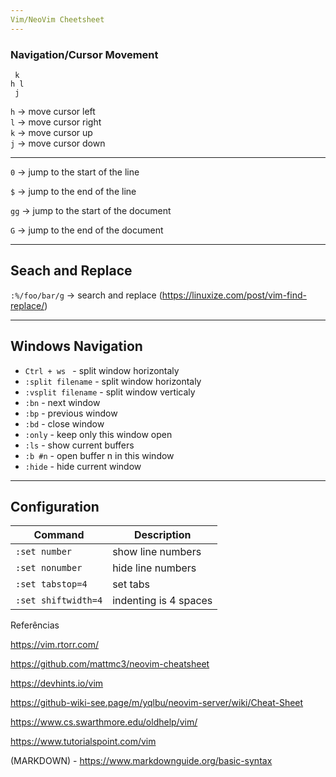 ```yaml
---
Vim/NeoVim Cheetsheet
---
```


### Navigation/Cursor Movement


```
 k
h l
 j
```

`h` -> move cursor left  
`l` -> move cursor right  
`k` -> move cursor up  
`j` -> move cursor down  
***
`0` -> jump to the start of the line

`$` -> jump to the end of the line

`gg` -> jump to the start of the document

`G` -> jump to the end of the document

---
Seach and Replace
---
`:%/foo/bar/g` -> search and replace (https://linuxize.com/post/vim-find-replace/)

---
Windows Navigation
---
* `Ctrl + ws ` - split window horizontaly
* `:split filename` - split window horizontaly
* `:vsplit filename` - split window verticaly
* `:bn` - next window
* `:bp` - previous window
* `:bd` - close window
* `:only` - keep only this window open
* `:ls` - show current buffers
* `:b #n` - open buffer n in this window
* `:hide` - hide current window

---
Configuration
---

| Command | Description|
|---------|-------|
| `:set number` | show line numbers
| `:set nonumber` | hide line numbers
| `:set tabstop=4` | set tabs
| `:set shiftwidth=4` | indenting is 4 spaces

Referências

https://vim.rtorr.com/

https://github.com/mattmc3/neovim-cheatsheet

https://devhints.io/vim

https://github-wiki-see.page/m/yqlbu/neovim-server/wiki/Cheat-Sheet

https://www.cs.swarthmore.edu/oldhelp/vim/

https://www.tutorialspoint.com/vim

(MARKDOWN) - https://www.markdownguide.org/basic-syntax

